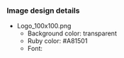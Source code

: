 ### Image design details
- Logo_100x100.png
  - Background color: transparent
  - Ruby color: #A81501
  - Font:
